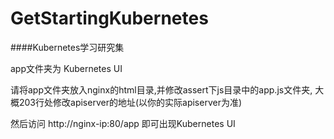# GetStartingKubernetes
####Kubernetes学习研究集

app文件夹为 Kubernetes UI

请将app文件夹放入nginx的html目录,并修改assert下js目录中的app.js文件夹, 大概203行处修改apiserver的地址(以你的实际apiserver为准)

然后访问 http://nginx-ip:80/app 即可出现Kubernetes UI

